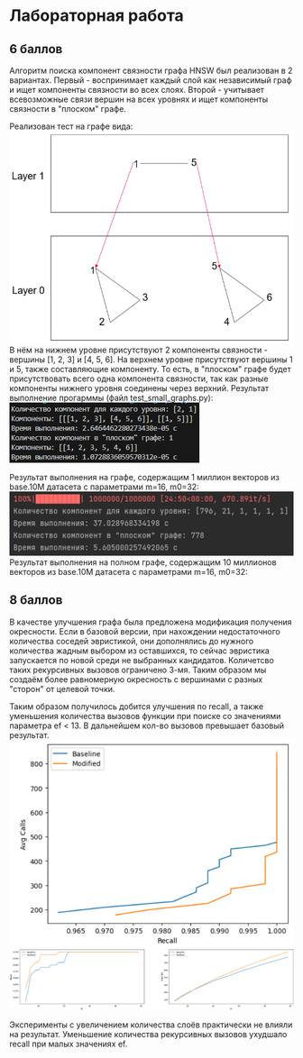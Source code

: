 # Лабораторная работа
## 6 баллов

Алгоритм поиска компонент связности графа HNSW был реализован в 2 вариантах. Первый - воспринимает каждый слой как независимый граф и ищет компоненты связности во всех слоях. Второй - учитывает всевозможные связи вершин на всех уровнях и ищет компоненты связности в "плоском" графе.

Реализован тест на графе вида:
![](media/Example_graph.png)  
В нём на нижнем уровне присутствуют 2 компоненты связности - вершины [1, 2, 3] и [4, 5, 6]. На верхнем уровне присутствуют вершины 1 и 5, также составляющие компоненту.
То есть, в "плоском" графе будет присутствовать всего одна компонента связности, 
так как разные компоненты нижнего уровня соединены через верхний. 
Результат выполнение прогарммы (файл test_small_graphs.py):  
![](media/results_test_graph.png)  
  
Результат выполнения на графе, содержащим 1 миллион векторов из base.10M датасета с параметрами m=16, m0=32:  
![](media/result_1m_components.png)  
Результат выполнения на полном графе, содержащим 10 миллионов векторов из base.10M датасета с параметрами m=16, m0=32:  

## 8 баллов

В качестве улучшения графа была предложена модификация получения окресности.
Если в базовой версии, при нахождении недостаточного количества соседей эвристикой, 
они дополнялись до нужного количества жадным выбором из оставшихся, то сейчас эвристика 
запускается по новой среди не выбранных кандидатов. Количетсво таких рекурсивных 
вызовов ограничено 3-мя. Таким образом мы создаём более равномерную окресность с 
вершинами с разных "сторон" от целевой точки.  
  
Таким образом получилось добится улучшения по recall, а также уменьшения количества вызовов функции 
при поиске со значениями параметра ef < 13. В дальнейшем кол-во вызовов превышает базовый результат.  
![](media/result_improve_heuristic.png)  
![](media/results_improved_separate.png)  

Эксперименты с увеличением количества слоёв практически не влияли на результат. 
Уменьшение количества рекурсивных вызовов ухудшало recall при малых значениях ef.
